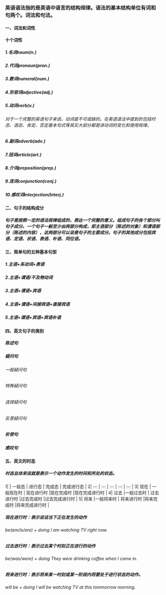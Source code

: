 <!--
 * @Author: DaiLinBo
 * @Date: 2019-11-26 22:23:48
 * @LastEditTime: 2019-11-28 23:09:38
 * @LastEditors: DaiLinBo
 * @Description: This is grammar
 -->
### 英语语法指的是英语中语言的结构规律。语法的基本结构单位有词和句两个。词法和句法。
#### 一、词法和词性
#### 十个词性
##### 1.名词noum(n.)
##### 2.代词pronoun(pron.)
##### 3.数词numeral(num.)
##### 4.形容词adjective(adj.)
##### 5.动词verb(v.)
###### 对于一个完整的英语句子来说，动词是不可或缺的。在英语语法中提到的包括时态、语态、肯定、否定基本句式等其实大部分都是讲动词的变化和使用规律。
##### 6.副词adverb(adv.)
##### 7.冠词article(art.)
##### 8.介词preposition(prep.)
##### 9.连词conjunction(conj.)
##### 10.感叹词interjection(Interj.)

#### 二、句子的结构成分
##### 句子是按照一定的语法规律组成的，表达一个完整的意义。组成句子的各个部分叫句子成分。一个句子一般至少由两部分构成，即主语部分（陈述的对象）和谓语部分（陈述的内容），这两部分可以说是句子的主要成分。句子的其他成分包括宾语、定语、状语、表语、补语、同位语。

#### 三、简单句的五种基本句型
##### 1.主语+系动词+表语
##### 2.主语+谓语/不及物动词
##### 3.主语+谓语+宾语
##### 4.主语+谓语+间接宾语+直接宾语
##### 5.主语+谓语+宾语+宾语补语


#### 四、英文句子的类别
##### 陈述句
##### 疑问句
###### 一般疑问句
###### 特殊疑问句
###### 选择疑问句
###### 反意疑问句
##### 祈使句
##### 感叹句

#### 五、英文的时态
##### 时态总体来说就是表示一个动作发生的时间和所处的状态。

1|        | 一般态     |    进行态  | 完成态   | 完成进行态    |
2| :-:    | :-:       |     :-:   | :-:     | :-:         | 
3|  现在   | 一般现在时 | 现在进行时  |现在完成时 |现在完成进行时 |
4|  过去   |一般过去时  | 过去进行时  |过去完成时 |过去完成进行时 |
5|  将来   |一般将来时  | 将来进行时  |将来完成时 |将来完成进行时 |

##### 现在进行时：表示说话当下正在发生的动作
###### be(am/is/are) + doing    I am watching TV right now.
##### 过去进行时：表示过去某个时刻正在进行的动作
###### be(was/were) + doing     They were drinking coffee when I came in.
##### 将来进行时：表示将来某一时刻或某一阶段内将要处于进行状态的动作。
###### will be + doing        I will be watching TV at this tommorrow morning.